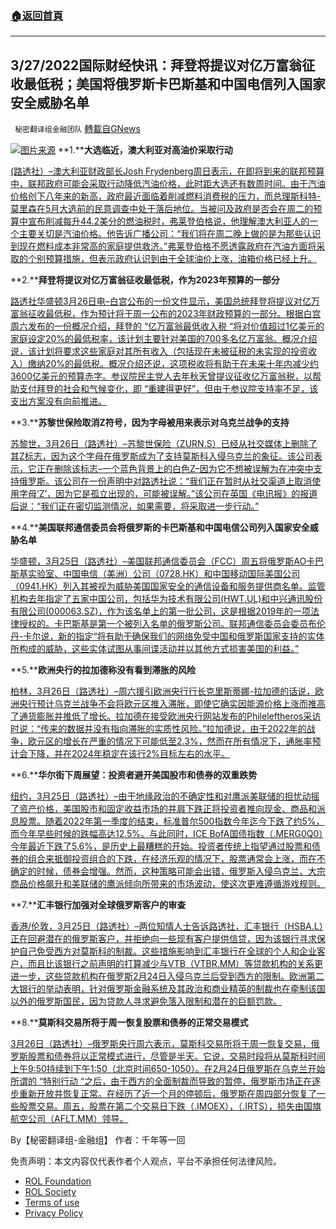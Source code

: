 ###  [:house:返回首頁](https://github.com/ourhimalayas/txt)
---


## 3/27/2022国际财经快讯：拜登将提议对亿万富翁征收最低税；美国将俄罗斯卡巴斯基和中国电信列入国家安全威胁名单
` 秘密翻译组金融团队` [轉載自GNews](https://gnews.org/zh-hans/2240438/)

![](https://assets.gnews.org/wp-content/uploads/2022/03/图片1-162.png)[图片来源](https://www.reuters.com)
**1.****大选临近，澳大利亚对高油价采取行动**

[(路透社）–澳大利亚财政部长Josh Frydenberg周日表示，在即将到来的联邦预算中，联邦政府可能会采取行动降低汽油价格，此时距大选还有数周时间。由于汽油价格创下八年来的新高，政府最近面临着削减燃料消费税的压力，而总理斯科特-莫里森在5月大选前的民意调查中处于落后地位。当被问及政府是否会在周二的预算中宣布削减每升44.2美分的燃油税时，弗莱登伯格说，他理解澳大利亚人的一个主要关切是汽油价格。他告诉广播公司：“我们将在周二晚上做的是为那些认识到现在燃料成本非常高的家庭提供救济。”弗莱登伯格不愿透露政府在汽油方面将采取的个别预算措施，但表示政府认识到由于全球油价上涨，油箱价格已经上升。](https://www.oann.com/australia-flags-move-on-high-fuel-prices-as-election-nears/)

**2.****拜登将提议对亿万富翁征收最低税，作为2023年预算的一部分**

[路透社华盛顿3月26日电–白宫公布的一份文件显示，美国总统拜登将提议对亿万富翁征收最低税，作为预计将于周一公布的2023年财政预算的一部分。根据白宫周六发布的一份概况介绍，拜登的 “亿万富翁最低收入税 “将对价值超过1亿美元的家庭设定20%的最低税率，该计划主要针对美国的700多名亿万富翁。概况介绍说，该计划将要求这些家庭对其所有收入（包括现在未被征税的未实现的投资收入）缴纳20%的最低税。概况介绍还说，这项税收将有助于在未来十年内减少约3600亿美元的预算赤字。参议院民主党人去年秋天曾提议征收亿万富翁税，以帮助支付拜登的社会和气候变化，即 “重建得更好”，但由于参议院支持率不足，该支出方案没有向前推进。](https://www.reuters.com/world/us/biden-propose-minimum-tax-billionaires-part-2023-budget-2022-03-26/)

**3.****苏黎世保险取消Z符号，因为字母被用来表示对乌克兰战争的支持**

[苏黎世，3月26日（路透社）–苏黎世保险（ZURN.S）已经从社交媒体上删除了其Z标志，因为这个字母在俄罗斯成为了支持莫斯科入侵乌克兰的象征。该公司表示，它正在删除该标志–一个蓝色背景上的白色Z–因为它不想被误解为在冲突中支持俄罗斯。该公司在一份声明中对路透社说：“我们正在暂时从社交渠道上取消使用字母’Z’，因为它是孤立出现的，可能被误解。”该公司在英国《电讯报》的报道后说：“我们正在密切监测情况，如果需要，将采取进一步行动。”](https://www.reuters.com/world/europe/zurich-insurance-removes-z-symbol-after-letter-used-show-support-ukraine-war-2022-03-26/)

**4.****美国联邦通信委员会将俄罗斯的卡巴斯基和中国电信公司列入国家安全威胁名单**

[华盛顿，3月25日（路透社）–美国联邦通信委员会（FCC）周五将俄罗斯AO卡巴斯基实验室、中国电信（美洲）公司（0728.HK）和中国移动国际美国公司（0941.HK）列入其被视为威胁美国国家安全的通信设备和服务提供商名单。监管机构去年指定了五家中国公司，包括华为技术有限公司(HWT.UL)和中兴通讯股份有限公司(000063.SZ)，作为该名单上的第一批公司，这是根据2019年的一项法律授权的。卡巴斯基是第一个被列入名单的俄罗斯公司。联邦通信委员会委员布伦丹-卡尔说，新的指定“将有助于确保我们的网络免受中国和俄罗斯国家支持的实体所构成的威胁，这些实体试图从事间谍活动并以其他方式损害美国的利益。”](https://www.reuters.com/business/media-telecom/us-fcc-adds-ao-kaspersky-lab-china-telecom-firms-national-security-threat-list-2022-03-25/)

**5.****欧洲央行的拉加德称没有看到滞胀的风险**

[柏林，3月26日（路透社）–周六援引欧洲央行行长克里斯蒂娜-拉加德的话说，欧洲央行预计乌克兰战争不会将欧元区推入滞胀，即使它确实因能源价格上涨而推高了通货膨胀并推低了增长。拉加德在接受欧洲央行网站发布的Phileleftheros采访时说：“传来的数据并没有指向滞胀的实质性风险。”拉加德说，由于2022年的战争，欧元区的增长在严重的情况下可能低至2.3%，然而在所有情况下，通胀率预计会下降，并在2024年稳定在该行2%目标左右的水平。](https://www.reuters.com/business/ecbs-lagarde-does-not-see-risk-stagflation-2022-03-26/)

**6.****华尔街下周展望：投资者避开美国股市和债券的双重跌势**

[纽约，3月25日（路透社）–由于地缘政治的不确定性和对鹰派美联储的担忧动摇了资产价格，美国股市和固定收益市场的并肩下跌正将投资者推向现金、商品和派息股票。随着2022年第一季度的结束，标准普尔500指数今年迄今下跌了约5%，而今年早些时候的跌幅高达12.5%。与此同时，ICE BofA国债指数（.MERG0Q0）今年最近下跌了5.6%，是历史上最糟糕的开始。投资者传统上指望通过股票和债券的组合来抵御投资组合的下跌，在经济乐观的情况下，股票通常会上涨，而在不确定的时候，债券会增强。然而，这种策略可能会出错，俄罗斯入侵乌克兰、大宗商品价格飙升和美联储的鹰派倾向所带来的市场波动，使这次更难遵循游戏规则。](https://www.reuters.com/business/finance/wall-street-week-ahead-investors-shelter-twin-declines-us-stocks-bonds-2022-03-25/)

**7.****汇丰银行加强对全球俄罗斯客户的审查**

[香港/伦敦，3月25日（路透社）–两位知情人士告诉路透社，汇丰银行（HSBA.L）正在回避潜在的俄罗斯客户，并拒绝向一些现有客户提供信贷，因为该银行寻求保护自己免受西方对莫斯科的制裁。这些措施影响到汇丰银行在全球的个人和企业客户，而且比该银行之前声明的打算减少与VTB（VTBR.MM）等贷款机构的关系更进一步，这些贷款机构在俄罗斯2月24日入侵乌克兰后受到西方的限制。欧洲第二大银行的举动表明，针对俄罗斯金融系统及其政治和商业精英的制裁也在牵制该国以外的俄罗斯国民，因为贷款人寻求避免落入限制和潜在的巨额罚款。](https://www.reuters.com/business/finance/exclusive-hsbc-steps-up-scrutiny-russian-clients-worldwide-sanctions-ratchet-up-2022-03-25/)

**8.****莫斯科交易所将于周一恢复股票和债券的正常交易模式**

[3月26日（路透社）–俄罗斯央行周六表示，莫斯科交易所将于周一恢复交易，俄罗斯股票和债券将以正常模式进行，尽管是半天。它说，交易时段将从莫斯科时间上午9:50持续到下午1:50（北京时间650-1050）。在2月24日俄罗斯在乌克兰开始所谓的 “特别行动 “之后，由于西方的全面制裁而导致的暂停，俄罗斯市场正在逐步重新开放并恢复正常。在经历了近一个月的停顿后，俄罗斯在周四部分恢复了一些股票交易。周五，股票在第二个交易日下跌（.IMOEX），（.IRTS），损失由国旗航空公司（AFLT.MM）领导。](https://www.reuters.com/world/europe/moscow-exchange-resume-shares-bond-trading-normal-mode-monday-central-bank-2022-03-26/)

By【秘密翻译组-金融组】
作者：千年等一回

 

免责声明：本文内容仅代表作者个人观点，平台不承担任何法律风险。

- [ROL Foundation](https://rolfoundation.org/)
- [ROL Society](https://rolsociety.org/)
- [Terms of use](https://gnews.org/terms-of-use-3/)
- [Privacy Policy](https://gnews.org/privacy-policy/)
